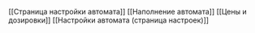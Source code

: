 [[Страница настройки автомата]]
[[Наполнение автомата]]
[[Цены и дозировки]]
[[Настройки автомата (страница настроек)]]
